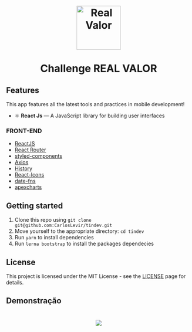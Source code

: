 <h1 align="center">
<br>
  <img src="https://orealvalor.com.br/wp-content/uploads/2018/12/transparente_70h_hq.png.webp" alt="Real Valor" width="120">
<br>
<br>
Challenge REAL VALOR
</h1>

## Features

This app features all the latest tools and practices in mobile development!

- ⚛️ **React Js** — A JavaScript library for building user interfaces

### FRONT-END
-   [ReactJS](https://reactjs.org/)
-   [React Router](https://github.com/ReactTraining/react-router)
-   [styled-components](https://www.styled-components.com/)
-   [Axios](https://github.com/axios/axios)
-   [History](https://www.npmjs.com/package/history)
-   [React-Icons](http://react-icons.github.io/react-icons/)
-   [date-fns](https://date-fns.org/)
-   [apexcharts](https://apexcharts.com/)


## Getting started

1. Clone this repo using `git clone git@github.com:CarlosLevir/tindev.git`
2. Move yourself to the appropriate directory: `cd tindev`<br />
3. Run `yarn` to install dependencies<br />
4. Run `lerna bootstrap` to install the packages dependecies



## License

This project is licensed under the MIT License - see the [LICENSE](https://opensource.org/licenses/MIT) page for details.


## Demonstração

<h1 align="center">
<img src="https://raw.githubusercontent.com/davidfaria/gympoint-frontend/master/.github/web.gif">
</h1>

